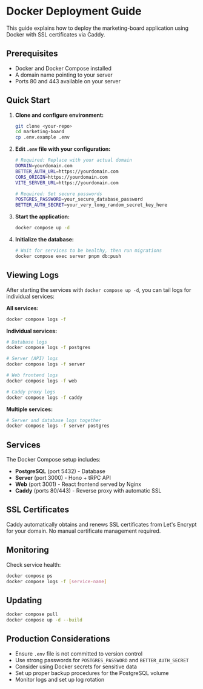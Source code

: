 # Docker Deployment Guide

This guide explains how to deploy the marketing-board application using Docker with SSL certificates via Caddy.

## Prerequisites

- Docker and Docker Compose installed
- A domain name pointing to your server
- Ports 80 and 443 available on your server

## Quick Start

1. **Clone and configure environment:**
   ```bash
   git clone <your-repo>
   cd marketing-board
   cp .env.example .env
   ```

2. **Edit `.env` file with your configuration:**
   ```bash
   # Required: Replace with your actual domain
   DOMAIN=yourdomain.com
   BETTER_AUTH_URL=https://yourdomain.com
   CORS_ORIGIN=https://yourdomain.com
   VITE_SERVER_URL=https://yourdomain.com
   
   # Required: Set secure passwords
   POSTGRES_PASSWORD=your_secure_database_password
   BETTER_AUTH_SECRET=your_very_long_random_secret_key_here
   ```

3. **Start the application:**
   ```bash
   docker compose up -d
   ```

4. **Initialize the database:**
   ```bash
   # Wait for services to be healthy, then run migrations
   docker compose exec server pnpm db:push
   ```

## Viewing Logs

After starting the services with `docker compose up -d`, you can tail logs for individual services:

**All services:**

```bash
docker compose logs -f
```

**Individual services:**

```bash
# Database logs
docker compose logs -f postgres

# Server (API) logs  
docker compose logs -f server

# Web frontend logs
docker compose logs -f web

# Caddy proxy logs
docker compose logs -f caddy
```

**Multiple services:**

```bash
# Server and database logs together
docker compose logs -f server postgres
```

## Services

The Docker Compose setup includes:

- **PostgreSQL** (port 5432) - Database
- **Server** (port 3000) - Hono + tRPC API
- **Web** (port 3001) - React frontend served by Nginx
- **Caddy** (ports 80/443) - Reverse proxy with automatic SSL

## SSL Certificates

Caddy automatically obtains and renews SSL certificates from Let's Encrypt for your domain. No manual certificate
management required.

## Monitoring

Check service health:

```bash
docker compose ps
docker compose logs -f [service-name]
```

## Updating

```bash
docker compose pull
docker compose up -d --build
```

## Production Considerations

- Ensure `.env` file is not committed to version control
- Use strong passwords for `POSTGRES_PASSWORD` and `BETTER_AUTH_SECRET`
- Consider using Docker secrets for sensitive data
- Set up proper backup procedures for the PostgreSQL volume
- Monitor logs and set up log rotation
